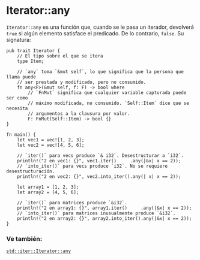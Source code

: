 # Iterator::any

`Iterator::any` es una función que, cuando se le pasa un iterador, devolverá
`true` si algún elemento satisface el predicado. De lo contrario, `false`. Su
signatura:

```rust,ignore
pub trait Iterator {
    // El tipo sobre el que se itera
    type Item;

    // `any` toma `&mut self`, lo que significa que la persona que llama puede
    // ser prestada y modificado, pero no consumido.
    fn any<F>(&mut self, f: F) -> bool where
        // `FnMut` significa que cualquier variable capturada puede ser como
        // máximo modificada, no consumido. `Self::Item` dice que se necesita
        // argumentos a la clausura por valor.
        F: FnMut(Self::Item) -> bool {}
}
```

```rust,editable
fn main() {
    let vec1 = vec![1, 2, 3];
    let vec2 = vec![4, 5, 6];

    // `iter()` para vecs produce `& i32`. Desestructurar a `i32`.
    println!("2 en vec1: {}", vec1.iter()     .any(|&x| x == 2));
    // `into_iter()` para vecs produce `i32`. No se requiere desestructuración.
    println!("2 en vec2: {}", vec2.into_iter().any(| x| x == 2));

    let array1 = [1, 2, 3];
    let array2 = [4, 5, 6];

    // `iter()` para matrices produce `&i32`.
    println!("2 en array1: {}", array1.iter()     .any(|&x| x == 2));
    // `into_iter()` para matrices inusualmente produce `&i32`.
    println!("2 en array2: {}", array2.into_iter().any(|&x| x == 2));
}
```

### Ve también:

[`std::iter::Iterator::any`][any]

[any]: https://doc.rust-lang.org/std/iter/trait.Iterator.html#method.any
